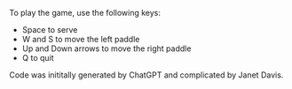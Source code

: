 To play the game, use the following keys:
* Space to serve
* W and S to move the left paddle
* Up and Down arrows to move the right paddle
* Q to quit

Code was inititally generated by ChatGPT and complicated by Janet Davis.
